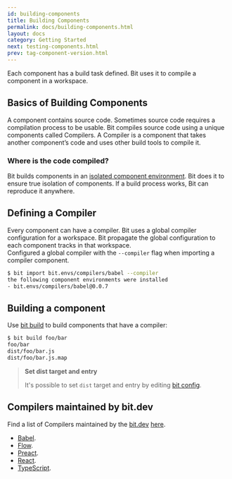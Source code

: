 ```yaml
---
id: building-components
title: Building Components
permalink: docs/building-components.html
layout: docs
category: Getting Started
next: testing-components.html
prev: tag-component-version.html
---
```


Each component has a build task defined. Bit uses it to compile a component in a workspace.

## Basics of Building Components

A component contains source code. Sometimes source code requires a compilation process to be usable. Bit compiles source code using a unique components called Compilers. A Compiler is a component that takes another component’s code and uses other build tools to compile it.

### Where is the code compiled?

Bit builds components in an [isolated component environment](/docs/ext-concepts.html#what-is-an-isolated-component-environment). Bit does it to ensure true isolation of components. If a build process works, Bit can reproduce it anywhere.

## Defining a Compiler

Every component can have a compiler. Bit uses a global compiler configuration for a workspace. Bit propagate the global configuration to each component tracks in that workspace.  
Configured a global compiler with the `--compiler` flag when importing a compiler component.

```bash
$ bit import bit.envs/compilers/babel --compiler
the following component environments were installed
- bit.envs/compilers/babel@0.0.7
```

## Building a component

Use [bit build](/docs/cli-build.html) to build components that have a compiler:

```bash
$ bit build foo/bar
foo/bar
dist/foo/bar.js
dist/foo/bar.js.map
```

> **Set dist target and entry**
>
> It's possible to set `dist` target and entry by editing [bit config](/docs/conf-bit-json.html).

## Compilers maintained by bit.dev

Find a list of Compilers maintained by the [bit.dev](https://bit.dev) [here](https://bit.dev/bit/envs).

- [Babel](https://bit.dev/bit/envs/compilers/babel).
- [Flow](https://bit.dev/bit/envs/compilers/flow).
- [Preact](https://bit.dev/bit/envs/compilers/preact).
- [React](https://bit.dev/bit/envs/compilers/react).
- [TypeScript](https://bit.dev/bit/envs/compilers/typescript).